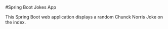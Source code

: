 #Spring Boot Jokes App

This Spring Boot web application displays a random Chunck Norris Joke on the index.
